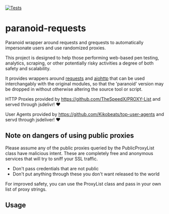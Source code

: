 [![Tests](https://github.com/Yablargo/paranoid-requests/actions/workflows/test.yml/badge.svg)](https://github.com/Yablargo/paranoid-requests/actions/workflows/pylint_and_test.yml)

# paranoid-requests
Paranoid wrapper around requests and grequests to automatically impersonate users and use randomized proxies.

This project is designed to help those performing web-based pen testing, analytics, scraping, or other potentially
risky activities a degree of both safety and scalability.

It provides wrappers around [requests](https://github.com/psf/requests) and [aiohttp](https://github.com/aio-libs/aiohttp)
that can be used interchangably with the original modules, so that the 'paranoid' version may be dropped in without otherwise 
altering the source tool or script.

HTTP Proxies provided by https://github.com/TheSpeedX/PROXY-List and served through jsdelivr! ❤️

User Agents provided by https://github.com/Kikobeats/top-user-agents and servd through jsdeliver! ❤️


## Note on dangers of using public proxies

Please assume any of the public proxies queried by the PublicProxyList class have malicious intent. These are completely free
and anonymous services that will try to sniff your SSL traffic. 

* Don't pass credentials that are not public
* Don't put anything through these you don't want released to the world

For improved safety, you can use the ProxyList class and pass in your own list of proxy strings.

## Usage
